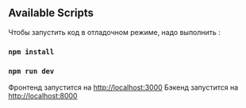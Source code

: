 ## Available Scripts

Чтобы запустить код в отладочном режиме, надо выполнить :

### `npm install`
### `npm run dev`

Фронтенд запустится на [http://localhost:3000](http://localhost:3000)
Бэкенд запустится на [http://localhost:8000](http://localhost:8000)